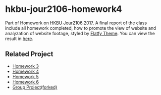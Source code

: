 # hkbu-jour2106-homework4

Part of Homework on [HKBU Jour2106 2017](http://datavis.studio/2017/projects/). A final report of the class include all homework completed, how to promote the view of website and analyzation of website footage, styled by [Flatfy Theme](https://github.com/andreagalanti/Flatfy-Free-Flat-and-Responsive-HTML5-Template). 
You can view the result in [here](https://chlorella.github.io/hkbu-jour-2106-homework6).

## Related Project
- [Homework 3](https://github.com/chlorella/hkbu-jour-2106-homework3)
- [Homework 4](https://github.com/chlorella/hkbu-jour-2106-homework4)
- [Homework 5](https://github.com/chlorella/hkbu-jour-2106-homework5)
- [Homework 6](https://github.com/chlorella/hkbu-jour-2106-homework6)
- [Group Project(forked)](https://github.com/chlorella/hkbu-jour2106-glotravel)
